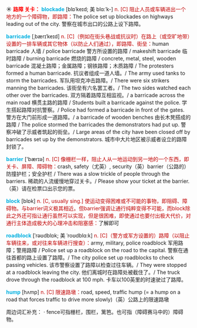 ☀ <font color="red">**路障 关卡：**</font>
<font color="sky blue">**blockade**</font> [blɒˈkeɪd; 美 blɑ:ˈk-]
<font color="#c00000">n. [C] 阻止人员或车辆进出一个地方的一个障碍物，即路障：</font>The police set up blockades on highways leading out of the city. 警察在城市出口的公路上设下路障。           

<font color="sky blue">**barricade**</font> [ˌbærɪˈkeɪd]
<font color="#c00000">n. [C]（例如在街头巷战或抗议时）在路上（或空旷地带）设置的一排车辆或其它物体（以防止人们通过），即路障、街垒：</font>human barricade 人墙 / police barricade 警方所设置的路障 / makeshift barricade 临时路障 / burning barricade 燃烧的路障 / concrete, metal, steel, wooden barricade 混凝土路障；金属路障；钢铁路障；木质路障 / The protesters formed a human barricade. 抗议者组成一道人墙。/ The army used tanks to storm the barricades. 军队用坦克冲击路障。/ There were six strikers manning the barricades. 该街垒有六名罢工者。/ The two sides watched each other over the barricades. 双方隔着路障互相监视。/ a barricade across the main road 横贯主路的路障 / Students built a barricade against the police. 学生搭起路障对抗警察。/ Police had formed a barricade in front of the gates. 警方在大门前形成一道路障。/ a barricade of wooden benches 由长木凳搭成的路障 / The police stormed the barricades the demonstrators had put up. 警察冲破了示威者筑起的街垒。/ Large areas of the city have been closed off by barricades set up by the demonstrators. 城市中大片地区被示威者设立的路障封锁了。

<font color="sky blue">**barrier**</font> ['bærɪə] 
<font color="#c00000">n. [C] 像栅栏一样，阻止人从一地运动到另一地的一个东西，即关卡、屏障、障碍物：</font>crash, safety（尤英）, security（英）barrier（公路的）防撞护栏；安全护栏 / There was a slow trickle of people through the barriers. 稀疏的人流缓慢地穿过关卡。/ Please show your ticket at the barrier.（英）请在检票口出示您的票。

<font color="sky blue">**block**</font> [blɒk] 
<font color="#c00000">n. [C, usually sing.] 使运动变得困难或不可能的事物，即阻碍、障碍物。与barrier词义极其相近。但barrier强调让通行纯粹变得不可能，而block除此之外还可指让通行虽然可以实现，但是很困难，即使通过也要付出极大代价，对通行主体造成极大的心理冲击和阻塞感：</font>了解即可
                      
<font color="sky blue">**roadblock**</font> [ˈrəʊdblɒk; 美 ˈroʊdblɑ:k]
<font color="#c00000">n. [C]（警方或军方设置的）路障（以阻止车辆往来，或对往来车辆进行搜查）：</font>army, military, police roadblock 军用路障；警用路障 / Police set up a roadblock on the road to the capital. 警察在通往首都的路上设置了路障。/ The city police set up roadblocks to check passing vehicles. 该市警察设置了路障以检查过往车辆。/ They were stopped at a roadblock leaving the city. 他们离城时在路障处被截住了。/ The truck drove through the roadblock at 100 mph. 卡车以100英里的时速驶过了路障。

<font color="sky blue">**hump**</font> [hʌmp]
<font color="#c00000">n. [C] 限速路墩：</font>road, speed, traffic hump (= a hump on a road that forces traffic to drive more slowly)（英）公路上的限速路墩

周边词汇补充：
· fence可指栅栏，围栏，篱笆。也可指（障碍赛马中的）障碍物。


